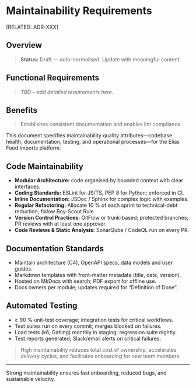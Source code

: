 # Maintainability Requirements

[RELATED: ADR-XXX]

## Overview

> **Status:** Draft — auto-normalised. Update with meaningful content.

## Functional Requirements

> _TBD – add detailed requirements here._

## Benefits

> Establishes consistent documentation and enables lint compliance.



This document specifies maintainability quality attributes—codebase health, documentation, testing, and operational processes—for the Elias Food Imports platform.



## Code Maintainability

- **Modular Architecture:** code organised by bounded context with clear interfaces.
- **Coding Standards:** ESLint for JS/TS, PEP 8 for Python; enforced in CI.
- **Inline Documentation:** JSDoc / Sphinx for complex logic with examples.
- **Regular Refactoring:** Allocate 10 % of each sprint to technical-debt reduction; follow Boy-Scout Rule.
- **Version Control Practices:** GitFlow or trunk-based; protected branches; PR reviews with at least one approver.
- **Code Reviews & Static Analysis:** SonarQube / CodeQL run on every PR.

## Documentation Standards

- Maintain architecture (C4), OpenAPI specs, data models and user guides.
- Markdown templates with front-matter metadata (title, date, version).
- Hosted on MkDocs with search; PDF export for offline use.
- Docs owners per module; updates required for “Definition of Done”.

## Automated Testing

- ≥ 90 % unit-test coverage; integration tests for critical workflows.
- Test suites run on every commit; merges blocked on failures.
- Load tests (k6, Gatling) monthly in staging; regression suite nightly.
- Test reports generated; Slack/email alerts on critical failures.


> High maintainability reduces total cost of ownership, accelerates delivery cycles, and facilitates onboarding for new team members.

---

Strong maintainability ensures fast onboarding, reduced bugs, and sustainable velocity.
